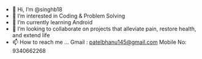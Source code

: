 - 👋 Hi, I’m @singhb18
- 👀 I’m interested in Coding & Problem Solving
- 🌱 I’m currently learning Android
- 💞️ I’m looking to collaborate on projects that alleviate pain, restore health, and extend life
- 📫 How to reach me ...
            Gmail : patelbhanu145@gmail.com
            Mobile No: 9340662268

<!---
singhb18/singhb18 is a ✨ special ✨ repository because its `README.md` (this file) appears on your GitHub profile.
You can click the Preview link to take a look at your changes.
--->

